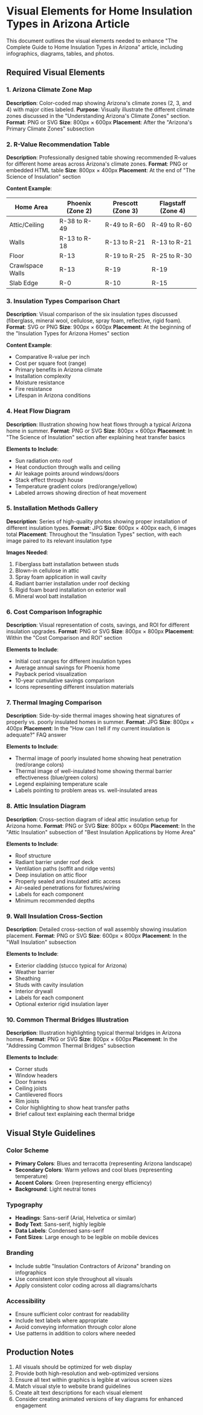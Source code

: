 # Visual Elements for Home Insulation Types in Arizona Article

This document outlines the visual elements needed to enhance "The Complete Guide to Home Insulation Types in Arizona" article, including infographics, diagrams, tables, and photos.

## Required Visual Elements

### 1. Arizona Climate Zone Map
**Description**: Color-coded map showing Arizona's climate zones (2, 3, and 4) with major cities labeled.
**Purpose**: Visually illustrate the different climate zones discussed in the "Understanding Arizona's Climate Zones" section.
**Format**: PNG or SVG
**Size**: 800px × 600px
**Placement**: After the "Arizona's Primary Climate Zones" subsection

### 2. R-Value Recommendation Table
**Description**: Professionally designed table showing recommended R-values for different home areas across Arizona's climate zones.
**Format**: PNG or embedded HTML table
**Size**: 800px × 400px
**Placement**: At the end of "The Science of Insulation" section

**Content Example**:

| Home Area | Phoenix (Zone 2) | Prescott (Zone 3) | Flagstaff (Zone 4) |
|-----------|------------------|-------------------|-------------------|
| Attic/Ceiling | R-38 to R-49 | R-49 to R-60 | R-49 to R-60 |
| Walls | R-13 to R-18 | R-13 to R-21 | R-13 to R-21 |
| Floor | R-13 | R-19 to R-25 | R-25 to R-30 |
| Crawlspace Walls | R-13 | R-19 | R-19 |
| Slab Edge | R-0 | R-10 | R-15 |

### 3. Insulation Types Comparison Chart
**Description**: Visual comparison of the six insulation types discussed (fiberglass, mineral wool, cellulose, spray foam, reflective, rigid foam).
**Format**: SVG or PNG
**Size**: 900px × 600px
**Placement**: At the beginning of the "Insulation Types for Arizona Homes" section

**Content Example**:
- Comparative R-value per inch
- Cost per square foot (range)
- Primary benefits in Arizona climate
- Installation complexity
- Moisture resistance
- Fire resistance
- Lifespan in Arizona conditions

### 4. Heat Flow Diagram
**Description**: Illustration showing how heat flows through a typical Arizona home in summer.
**Format**: PNG or SVG
**Size**: 800px × 600px
**Placement**: In "The Science of Insulation" section after explaining heat transfer basics

**Elements to Include**:
- Sun radiation onto roof
- Heat conduction through walls and ceiling
- Air leakage points around windows/doors
- Stack effect through house
- Temperature gradient colors (red/orange/yellow)
- Labeled arrows showing direction of heat movement

### 5. Installation Methods Gallery
**Description**: Series of high-quality photos showing proper installation of different insulation types.
**Format**: JPG
**Size**: 600px × 400px each, 6 images total
**Placement**: Throughout the "Insulation Types" section, with each image paired to its relevant insulation type

**Images Needed**:
1. Fiberglass batt installation between studs
2. Blown-in cellulose in attic
3. Spray foam application in wall cavity
4. Radiant barrier installation under roof decking
5. Rigid foam board installation on exterior wall
6. Mineral wool batt installation

### 6. Cost Comparison Infographic
**Description**: Visual representation of costs, savings, and ROI for different insulation upgrades.
**Format**: PNG or SVG
**Size**: 800px × 800px
**Placement**: Within the "Cost Comparison and ROI" section

**Elements to Include**:
- Initial cost ranges for different insulation types
- Average annual savings for Phoenix home
- Payback period visualization
- 10-year cumulative savings comparison
- Icons representing different insulation materials

### 7. Thermal Imaging Comparison
**Description**: Side-by-side thermal images showing heat signatures of properly vs. poorly insulated homes in summer.
**Format**: JPG
**Size**: 800px × 400px
**Placement**: In the "How can I tell if my current insulation is adequate?" FAQ answer

**Elements to Include**:
- Thermal image of poorly insulated home showing heat penetration (red/orange colors)
- Thermal image of well-insulated home showing thermal barrier effectiveness (blue/green colors)
- Legend explaining temperature scale
- Labels pointing to problem areas vs. well-insulated areas

### 8. Attic Insulation Diagram
**Description**: Cross-section diagram of ideal attic insulation setup for Arizona home.
**Format**: PNG or SVG
**Size**: 800px × 600px
**Placement**: In the "Attic Insulation" subsection of "Best Insulation Applications by Home Area"

**Elements to Include**:
- Roof structure
- Radiant barrier under roof deck
- Ventilation paths (soffit and ridge vents)
- Deep insulation on attic floor
- Properly sealed and insulated attic access
- Air-sealed penetrations for fixtures/wiring
- Labels for each component
- Minimum recommended depths

### 9. Wall Insulation Cross-Section
**Description**: Detailed cross-section of wall assembly showing insulation placement.
**Format**: PNG or SVG
**Size**: 600px × 800px
**Placement**: In the "Wall Insulation" subsection

**Elements to Include**:
- Exterior cladding (stucco typical for Arizona)
- Weather barrier
- Sheathing
- Studs with cavity insulation
- Interior drywall
- Labels for each component
- Optional exterior rigid insulation layer

### 10. Common Thermal Bridges Illustration
**Description**: Illustration highlighting typical thermal bridges in Arizona homes.
**Format**: PNG or SVG
**Size**: 800px × 600px
**Placement**: In the "Addressing Common Thermal Bridges" subsection

**Elements to Include**:
- Corner studs
- Window headers
- Door frames
- Ceiling joists
- Cantilevered floors
- Rim joists
- Color highlighting to show heat transfer paths
- Brief callout text explaining each thermal bridge

## Visual Style Guidelines

### Color Scheme
- **Primary Colors**: Blues and terracotta (representing Arizona landscape)
- **Secondary Colors**: Warm yellows and cool blues (representing temperature)
- **Accent Colors**: Green (representing energy efficiency)
- **Background**: Light neutral tones

### Typography
- **Headings**: Sans-serif (Arial, Helvetica or similar)
- **Body Text**: Sans-serif, highly legible
- **Data Labels**: Condensed sans-serif
- **Font Sizes**: Large enough to be legible on mobile devices

### Branding
- Include subtle "Insulation Contractors of Arizona" branding on infographics
- Use consistent icon style throughout all visuals
- Apply consistent color coding across all diagrams/charts

### Accessibility
- Ensure sufficient color contrast for readability
- Include text labels where appropriate
- Avoid conveying information through color alone
- Use patterns in addition to colors where needed

## Production Notes

1. All visuals should be optimized for web display
2. Provide both high-resolution and web-optimized versions
3. Ensure all text within graphics is legible at various screen sizes
4. Match visual style to website brand guidelines
5. Create alt text descriptions for each visual element
6. Consider creating animated versions of key diagrams for enhanced engagement